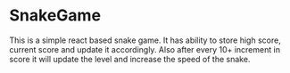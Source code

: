# SnakeGame
This is a simple react based snake game. It has ability to store high score, current score and update it accordingly. Also after every 10+ increment in score it will update the level and increase the speed of the snake.
